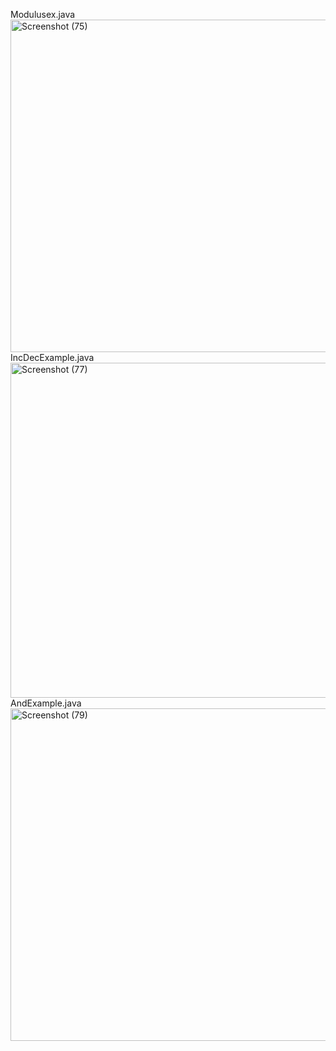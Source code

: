 Modulusex.java<img width="1366" height="532" alt="Screenshot (75)" src="https://github.com/user-attachments/assets/1cad9f0b-d64e-4161-bc99-4c0dfb49af58" />
IncDecExample.java<img width="1366" height="536" alt="Screenshot (77)" src="https://github.com/user-attachments/assets/45467f93-6027-4191-ab6f-dc503d003dda" />
AndExample.java<img width="1366" height="532" alt="Screenshot (79)" src="https://github.com/user-attachments/assets/536a9f2e-c751-4cdb-b6bf-0a8f2efcc108" />
